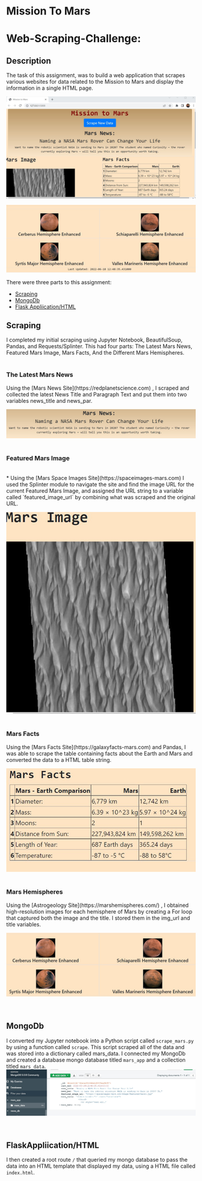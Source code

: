 # Mission To Mars
<h1>Web-Scraping-Challenge:</h1>


## Description
The task of this assignment, was to build a web application that scrapes various websites for data related to the Mission to Mars and display the information in a single HTML page.

![image](https://github.com/hanniecodes/web-scraping-challenge/blob/main/Mission_to_Mars/images/Scraping%20webpage.jpg?raw=true)  

![image](https://github.com/hanniecodes/web-scraping-challenge/blob/main/Mission_to_Mars/images/scraping_hemispheres%20.jpg?raw=true)  

There were three parts to this assignment:
- [Scraping](#Scraping)
- [MongoDb](#MongoDb)
- [Flask Appliication/HTML](#FlaskAppliication/HTML)

## Scraping
I completed my initial scraping using Jupyter Notebook, BeautifulSoup, Pandas, and Requests/Splinter. This had four parts: The Latest Mars News, Featured Mars Image, Mars Facts, And the Different Mars Hemispheres. 
<br>
<br>
<h3><b> The Latest Mars News  </b></h3>
Using the [Mars News Site](https://redplanetscience.com) , I scraped and collected the latest News Title and Paragraph Text and put them into two variables news_title and news_par.

![image](https://github.com/hanniecodes/web-scraping-challenge/blob/main/Mission_to_Mars/images/Mars%20news.jpg?raw=true)
<br>
<br>
<h3><b> Featured Mars Image </b></h3>
<br>
* Using the  [Mars Space Images Site](https://spaceimages-mars.com) I used the  Splinter module to navigate the site and find the image URL for the current Featured Mars Image, and assigned the URL string to a variable called `featured_image_url` by combining what was scraped and the original URL. 


![image](https://github.com/hanniecodes/web-scraping-challenge/blob/main/Mission_to_Mars/images/featured%20image.jpg?raw=true)
<br>
<br>
<h3><b> Mars Facts </b></h3>
Using the [Mars Facts Site](https://galaxyfacts-mars.com) and Pandas, I was able to scrape the table containing facts about the Earth and Mars and converted  the data to a HTML table string.

![image](https://github.com/hanniecodes/web-scraping-challenge/blob/main/Mission_to_Mars/images/mars%20facts.jpg?raw=true)
<br>
<br>
<h3><b> Mars Hemispheres </b></h3>
Using the [Astrogeology Site](https://marshemispheres.com/)  , I obtained high-resolution images for each hemisphere of Mars by creating a For loop that captured both the image and the title. I stored them in the img_url and title variables. 

![image](https://github.com/hanniecodes/web-scraping-challenge/blob/main/Mission_to_Mars/images/hemispheres.jpg?raw=true)
<br>
<br>
<br>

## MongoDb
I converted my Jupyter notebook into a Python script called `scrape_mars.py` by using a function called `scrape`. This script scraped all of the data and was stored into a dictionary called mars_data. I connected my MongoDb and created a database mongo database titled `mars_app` and a collection titled `mars_data`.  
![image](https://github.com/hanniecodes/web-scraping-challenge/blob/main/Mission_to_Mars/images/Mongodb.jpg?raw=true)
<br>
<br>
<br>

## FlaskAppliication/HTML

I then created a root route `/` that queried my mongo database to pass the data into an HTML template that displayed my data, using a HTML file called `index.html`.